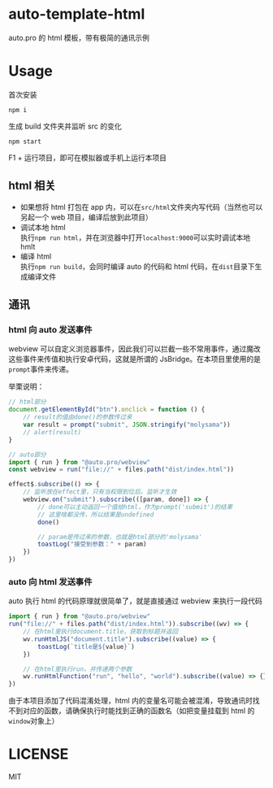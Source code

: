 # auto-template-html

auto.pro 的 html 模板，带有极简的通讯示例

# Usage

首次安装

```
npm i
```

生成 build 文件夹并监听 src 的变化

```
npm start
```

F1 + 运行项目，即可在模拟器或手机上运行本项目

## html 相关

-   如果想将 html 打包在 app 内，可以在`src/html`文件夹内写代码（当然也可以另起一个 web 项目，编译后放到此项目）
-   调试本地 html  
    执行`npm run html`，并在浏览器中打开`localhost:9000`可以实时调试本地 hmlt
-   编译 html  
    执行`npm run build`，会同时编译 auto 的代码和 html 代码，在`dist`目录下生成编译文件

## 通讯

### html 向 auto 发送事件

webview 可以自定义浏览器事件，因此我们可以拦截一些不常用事件，通过魔改这些事件来传值和执行安卓代码，这就是所谓的 JsBridge。在本项目里使用的是`prompt`事件来传递。

举栗说明：

```javascript
// html部分
document.getElementById("btn").onclick = function () {
    // result的值由done()的参数传过来
    var result = prompt("submit", JSON.stringify("molysama"))
    // alert(result)
}

// auto部分
import { run } from "@auto.pro/webview"
const webview = run("file://" + files.path("dist/index.html"))

effect$.subscribe(() => {
    // 监听放在effect里，只有当权限到位后，监听才生效
    webview.on("submit").subscribe(([param, done]) => {
        // done可以主动返回一个值给html，作为prompt('submit')的结果
        // 这里啥都没传，所以结果是undefined
        done()

        // param是传过来的参数，也就是html部分的'molysama'
        toastLog("接受到参数：" + param)
    })
})
```

### auto 向 html 发送事件

auto 执行 html 的代码原理就很简单了，就是直接通过 webview 来执行一段代码

```javascript
import { run } from "@auto.pro/webview"
run("file://" + files.path("dist/index.html")).subscribe((wv) => {
    // 在html里执行document.title，获取到标题并返回
    wv.runHtmlJS("document.title").subscribe((value) => {
        toastLog(`title是${value}`)
    })

    // 在html里执行run，并传递两个参数
    wv.runHtmlFunction("run", "hello", "world").subscribe((value) => {})
})
```

由于本项目添加了代码混淆处理，html 内的变量名可能会被混淆，导致通讯时找不到对应的函数，请确保执行时能找到正确的函数名（如把变量挂载到 html 的`window`对象上）

# LICENSE

MIT
